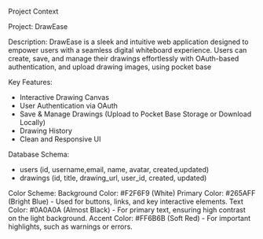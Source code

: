 Project Context 

Project: DrawEase

Description:
DrawEase is a sleek and intuitive web application designed to empower users with a seamless digital whiteboard experience. Users can create, save, and manage their drawings effortlessly with OAuth-based authentication, and upload drawing images, using pocket base 

Key Features:
- Interactive Drawing Canvas
- User Authentication via OAuth
- Save & Manage Drawings (Upload to Pocket Base Storage or Download Locally)
- Drawing History
- Clean and Responsive UI

Database Schema:
- users (id, username,email, name, avatar, created,updated)
- drawings (id, title, drawing_url, user_id, created, updated)

Color Scheme:
Background Color: #F2F6F9 (White)
Primary Color: #265AFF (Bright Blue) - Used for buttons, links, and key interactive elements.
Text Color: #0A0A0A (Almost Black) - For primary text, ensuring high contrast on the light background.
Accent Color: #FF6B6B (Soft Red) - For important highlights, such as warnings or errors.



